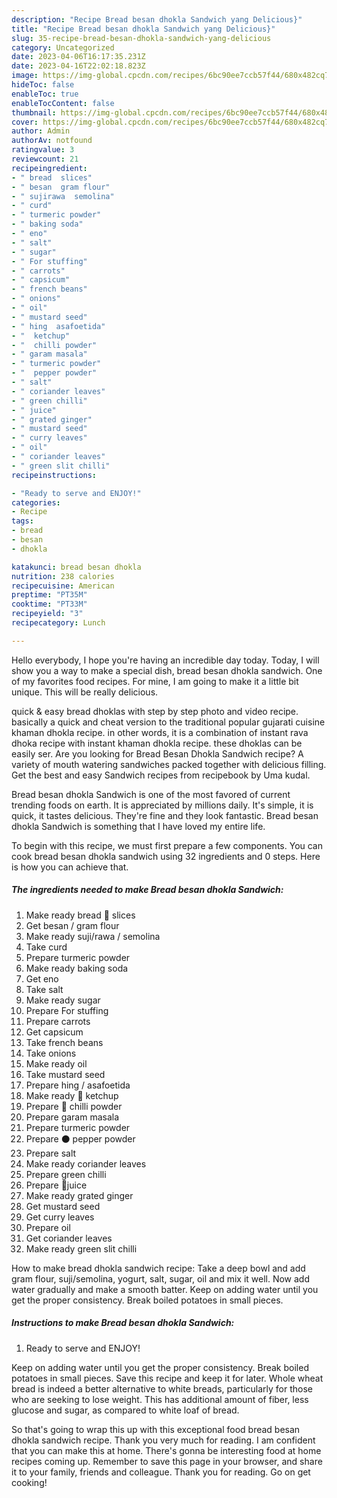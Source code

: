 ```yaml
---
description: "Recipe Bread besan dhokla Sandwich yang Delicious}"
title: "Recipe Bread besan dhokla Sandwich yang Delicious}"
slug: 35-recipe-bread-besan-dhokla-sandwich-yang-delicious
category: Uncategorized
date: 2023-04-06T16:17:35.231Z
date: 2023-04-16T22:02:18.823Z
image: https://img-global.cpcdn.com/recipes/6bc90ee7ccb57f44/680x482cq70/bread-besan-dhokla-sandwich-recipe-main-photo.jpg
hideToc: false
enableToc: true
enableTocContent: false
thumbnail: https://img-global.cpcdn.com/recipes/6bc90ee7ccb57f44/680x482cq70/bread-besan-dhokla-sandwich-recipe-main-photo.jpg
cover: https://img-global.cpcdn.com/recipes/6bc90ee7ccb57f44/680x482cq70/bread-besan-dhokla-sandwich-recipe-main-photo.jpg
author: Admin
authorAv: notfound
ratingvalue: 3
reviewcount: 21
recipeingredient:
- " bread  slices"
- " besan  gram flour"
- " sujirawa  semolina"
- " curd"
- " turmeric powder"
- " baking soda"
- " eno"
- " salt"
- " sugar"
- " For stuffing"
- " carrots"
- " capsicum"
- " french beans"
- " onions"
- " oil"
- " mustard seed"
- " hing  asafoetida"
- "  ketchup"
- "  chilli powder"
- " garam masala"
- " turmeric powder"
- "  pepper powder"
- " salt"
- " coriander leaves"
- " green chilli"
- " juice"
- " grated ginger"
- " mustard seed"
- " curry leaves"
- " oil"
- " coriander leaves"
- " green slit chilli"
recipeinstructions:

- "Ready to serve and ENJOY!"
categories:
- Recipe
tags:
- bread
- besan
- dhokla

katakunci: bread besan dhokla 
nutrition: 238 calories
recipecuisine: American
preptime: "PT35M"
cooktime: "PT33M"
recipeyield: "3"
recipecategory: Lunch

---
```



Hello everybody, I hope you're having an incredible day today. Today, I will show you a way to make a special dish, bread besan dhokla sandwich. One of my favorites food recipes. For mine, I am going to make it a little bit unique. This will be really delicious.

quick &amp; easy bread dhoklas with step by step photo and video recipe. basically a quick and cheat version to the traditional popular gujarati cuisine khaman dhokla recipe. in other words, it is a combination of instant rava dhoka recipe with instant khaman dhokla recipe. these dhoklas can be easily ser. Are you looking for Bread Besan Dhokla Sandwich recipe? A variety of mouth watering sandwiches packed together with delicious filling. Get the best and easy Sandwich recipes from recipebook by Uma kudal.

Bread besan dhokla Sandwich is one of the most favored of current trending foods on earth. It is appreciated by millions daily. It's simple, it is quick, it tastes delicious. They're fine and they look fantastic. Bread besan dhokla Sandwich is something that I have loved my entire life.


To begin with this recipe, we must first prepare a few components. You can cook bread besan dhokla sandwich using 32 ingredients and 0 steps. Here is how you can achieve that.

<!--inarticleads1-->

##### The ingredients needed to make Bread besan dhokla Sandwich:

1. Make ready  bread 🍞 slices
1. Get  besan / gram flour
1. Make ready  suji/rawa / semolina
1. Take  curd
1. Prepare  turmeric powder
1. Make ready  baking soda
1. Get  eno
1. Take  salt
1. Make ready  sugar
1. Prepare  For stuffing
1. Prepare  carrots
1. Get  capsicum
1. Take  french beans
1. Take  onions
1. Make ready  oil
1. Take  mustard seed
1. Prepare  hing / asafoetida
1. Make ready  🍅 ketchup
1. Prepare  🔴 chilli powder
1. Prepare  garam masala
1. Prepare  turmeric powder
1. Prepare  ⚫ pepper powder
1. Prepare  salt
1. Make ready  coriander leaves
1. Prepare  green chilli
1. Prepare  🍋juice
1. Make ready  grated ginger
1. Get  mustard seed
1. Get  curry leaves
1. Prepare  oil
1. Get  coriander leaves
1. Make ready  green slit chilli


How to make bread dhokla sandwich recipe: Take a deep bowl and add gram flour, suji/semolina, yogurt, salt, sugar, oil and mix it well. Now add water gradually and make a smooth batter. Keep on adding water until you get the proper consistency. Break boiled potatoes in small pieces. 

<!--inarticleads2-->

##### Instructions to make Bread besan dhokla Sandwich:


1. Ready to serve and ENJOY!

Keep on adding water until you get the proper consistency. Break boiled potatoes in small pieces. Save this recipe and keep it for later. Whole wheat bread is indeed a better alternative to white breads, particularly for those who are seeking to lose weight. This has additional amount of fiber, less glucose and sugar, as compared to white loaf of bread. 

So that's going to wrap this up with this exceptional food bread besan dhokla sandwich recipe. Thank you very much for reading. I am confident that you can make this at home. There's gonna be interesting food at home recipes coming up. Remember to save this page in your browser, and share it to your family, friends and colleague. Thank you for reading. Go on get cooking!
